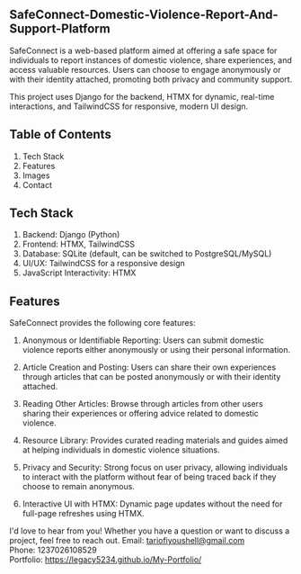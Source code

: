 ## SafeConnect-Domestic-Violence-Report-And-Support-Platform

SafeConnect is a web-based platform aimed at offering a safe space for individuals to report instances of domestic violence, share experiences, and access valuable resources. Users can choose to engage anonymously or with their identity attached, promoting both privacy and community support.

This project uses Django for the backend, HTMX for dynamic, real-time interactions, and TailwindCSS for responsive, modern UI design.

## Table of Contents
1. Tech Stack
2. Features
3. Images
4. Contact

## Tech Stack
1. Backend: Django (Python)
2. Frontend: HTMX, TailwindCSS
3. Database: SQLite (default, can be switched to PostgreSQL/MySQL)
4. UI/UX: TailwindCSS for a responsive design
5. JavaScript Interactivity: HTMX

## Features
SafeConnect provides the following core features:

1. Anonymous or Identifiable Reporting:
   Users can submit domestic violence reports either anonymously or using their personal information.
   
2. Article Creation and Posting:
   Users can share their own experiences through articles that can be posted anonymously or with their identity attached.
   
3. Reading Other Articles:
   Browse through articles from other users sharing their experiences or offering advice related to domestic violence.
   
4. Resource Library:
   Provides curated reading materials and guides aimed at helping individuals in domestic violence situations.
   
5. Privacy and Security:
   Strong focus on user privacy, allowing individuals to interact with the platform without fear of being traced back if they choose to remain anonymous.
   
6. Interactive UI with HTMX:
   Dynamic page updates without the need for full-page refreshes using HTMX.

I'd love to hear from you! Whether you have a question or want to discuss a project, feel free to reach out.
Email: tariofiyoushell@gmail.com <br>
Phone: 1237026108529 <br>
Portfolio: https://legacy5234.github.io/My-Portfolio/
